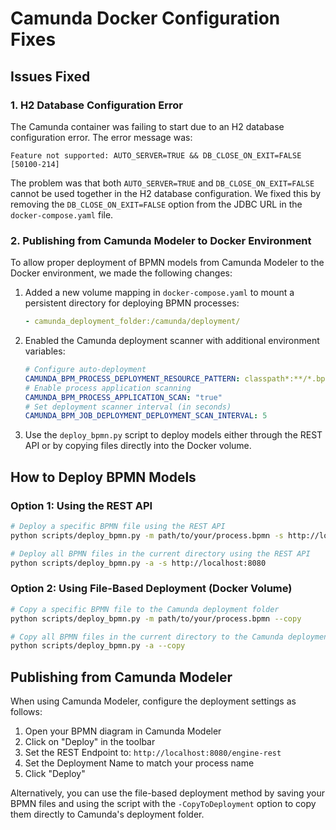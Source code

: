 # Camunda Docker Configuration Fixes

## Issues Fixed

### 1. H2 Database Configuration Error

The Camunda container was failing to start due to an H2 database configuration error. The error message was:

```
Feature not supported: AUTO_SERVER=TRUE && DB_CLOSE_ON_EXIT=FALSE [50100-214]
```

The problem was that both `AUTO_SERVER=TRUE` and `DB_CLOSE_ON_EXIT=FALSE` cannot be used together in the H2 database configuration. We fixed this by removing the `DB_CLOSE_ON_EXIT=FALSE` option from the JDBC URL in the `docker-compose.yaml` file.

### 2. Publishing from Camunda Modeler to Docker Environment

To allow proper deployment of BPMN models from Camunda Modeler to the Docker environment, we made the following changes:

1. Added a new volume mapping in `docker-compose.yaml` to mount a persistent directory for deploying BPMN processes: 
   ```yaml
   - camunda_deployment_folder:/camunda/deployment/
   ```

2. Enabled the Camunda deployment scanner with additional environment variables:
   ```yaml
   # Configure auto-deployment
   CAMUNDA_BPM_PROCESS_DEPLOYMENT_RESOURCE_PATTERN: classpath*:**/*.bpmn
   # Enable process application scanning
   CAMUNDA_BPM_PROCESS_APPLICATION_SCAN: "true"
   # Set deployment scanner interval (in seconds)
   CAMUNDA_BPM_JOB_DEPLOYMENT_DEPLOYMENT_SCAN_INTERVAL: 5
   ```

3. Use the `deploy_bpmn.py` script to deploy models either through the REST API or by copying files directly into the Docker volume.

## How to Deploy BPMN Models

### Option 1: Using the REST API

```bash
# Deploy a specific BPMN file using the REST API
python scripts/deploy_bpmn.py -m path/to/your/process.bpmn -s http://localhost:8080

# Deploy all BPMN files in the current directory using the REST API
python scripts/deploy_bpmn.py -a -s http://localhost:8080
```

### Option 2: Using File-Based Deployment (Docker Volume)

```bash
# Copy a specific BPMN file to the Camunda deployment folder
python scripts/deploy_bpmn.py -m path/to/your/process.bpmn --copy

# Copy all BPMN files in the current directory to the Camunda deployment folder
python scripts/deploy_bpmn.py -a --copy
```

## Publishing from Camunda Modeler

When using Camunda Modeler, configure the deployment settings as follows:

1. Open your BPMN diagram in Camunda Modeler
2. Click on "Deploy" in the toolbar
3. Set the REST Endpoint to: `http://localhost:8080/engine-rest`
4. Set the Deployment Name to match your process name
5. Click "Deploy"

Alternatively, you can use the file-based deployment method by saving your BPMN files and using the script with the `-CopyToDeployment` option to copy them directly to Camunda's deployment folder.
